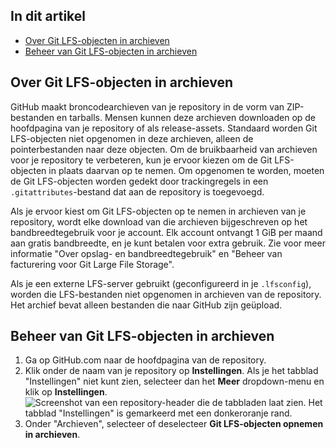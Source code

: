 ## In dit artikel
- [Over Git LFS-objecten in archieven](#over-git-lfs-objecten-in-archieven)
- [Beheer van Git LFS-objecten in archieven](#beheer-van-git-lfs-objecten-in-archieven)

## Over Git LFS-objecten in archieven
GitHub maakt broncodearchieven van je repository in de vorm van ZIP-bestanden en tarballs. Mensen kunnen deze archieven downloaden op de hoofdpagina van je repository of als release-assets. Standaard worden Git LFS-objecten niet opgenomen in deze archieven, alleen de pointerbestanden naar deze objecten. Om de bruikbaarheid van archieven voor je repository te verbeteren, kun je ervoor kiezen om de Git LFS-objecten in plaats daarvan op te nemen. Om opgenomen te worden, moeten de Git LFS-objecten worden gedekt door trackingregels in een `.gitattributes`-bestand dat aan de repository is toegevoegd.

Als je ervoor kiest om Git LFS-objecten op te nemen in archieven van je repository, wordt elke download van die archieven bijgeschreven op het bandbreedtegebruik voor je account. Elk account ontvangt 1 GiB per maand aan gratis bandbreedte, en je kunt betalen voor extra gebruik. Zie voor meer informatie "Over opslag- en bandbreedtegebruik" en "Beheer van facturering voor Git Large File Storage".

Als je een externe LFS-server gebruikt (geconfigureerd in je `.lfsconfig`), worden die LFS-bestanden niet opgenomen in archieven van de repository. Het archief bevat alleen bestanden die naar GitHub zijn geüpload.

## Beheer van Git LFS-objecten in archieven
1. Ga op GitHub.com naar de hoofdpagina van de repository.
2. Klik onder de naam van je repository op **Instellingen**. Als je het tabblad "Instellingen" niet kunt zien, selecteer dan het **Meer** dropdown-menu en klik op **Instellingen**.
   ![Screenshot van een repository-header die de tabbladen laat zien. Het tabblad "Instellingen" is gemarkeerd met een donkeroranje rand.](https://docs.github.com/assets/cb-28266/images/help/repository/repo-actions-settings.png)
3. Onder "Archieven", selecteer of deselecteer **Git LFS-objecten opnemen in archieven**.
